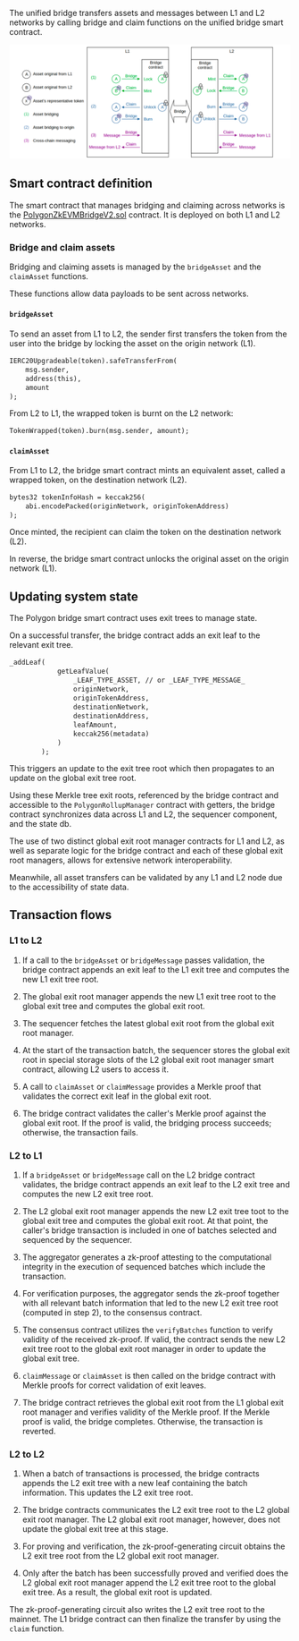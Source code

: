The unified bridge transfers assets and messages between L1 and L2 networks by calling bridge and claim functions on the unified bridge smart contract. 

![Polygon zkEVM bridge schema](../../../../img/zkEVM/01pzb-polygon-zkevm-schema.png)

## Smart contract definition

The smart contract that manages bridging and claiming across networks is the [PolygonZkEVMBridgeV2.sol](https://github.com/0xPolygonHermez/zkevm-contracts/blob/main/contracts/v2/PolygonZkEVMBridgeV2.sol) contract. It is deployed on both L1 and L2 networks.

### Bridge and claim assets

Bridging and claiming assets is managed by the `bridgeAsset` and the `claimAsset` functions.

These functions allow data payloads to be sent across networks.

#### `bridgeAsset`

To send an asset from L1 to L2, the sender first transfers the token from the user into the bridge by locking the asset on the origin network (L1). 

```solidity
IERC20Upgradeable(token).safeTransferFrom(
    msg.sender,
    address(this),
    amount
);
```

From L2 to L1, the wrapped token is burnt on the L2 network:

```solidity
TokenWrapped(token).burn(msg.sender, amount);
``` 

#### `claimAsset`

From L1 to L2, the bridge smart contract mints an equivalent asset, called a wrapped token, on the destination network (L2). 

```solidity
bytes32 tokenInfoHash = keccak256(
    abi.encodePacked(originNetwork, originTokenAddress)
);
```

Once minted, the recipient can claim the token on the destination network (L2).

In reverse, the bridge smart contract unlocks the original asset on the origin network (L1).

## Updating system state

The Polygon bridge smart contract uses exit trees to manage state.

On a successful transfer, the bridge contract adds an exit leaf to the relevant exit tree. 

```solidity
_addLeaf(
            getLeafValue(
                _LEAF_TYPE_ASSET, // or _LEAF_TYPE_MESSAGE_
                originNetwork,
                originTokenAddress,
                destinationNetwork,
                destinationAddress,
                leafAmount,
                keccak256(metadata)
            )
        );
```

This triggers an update to the exit tree root which then propagates to an update on the global exit tree root.

Using these Merkle tree exit roots, referenced by the bridge contract and accessible to the `PolygonRollupManager` contract with getters, the bridge contract synchronizes data across L1 and L2, the sequencer component, and the state db.

The use of two distinct global exit root manager contracts for L1 and L2, as well as separate logic for the bridge contract and each of these global exit root managers, allows for extensive network interoperability.

Meanwhile, all asset transfers can be validated by any L1 and L2 node due to the accessibility of state data.

## Transaction flows

### L1 to L2

1. If a call to the `bridgeAsset` or `bridgeMessage` passes validation, the bridge contract appends an exit leaf to the L1 exit tree and computes the new L1 exit tree root.

2. The global exit root manager appends the new L1 exit tree root to the global exit tree and computes the global exit root.

3. The sequencer fetches the latest global exit root from the global exit root manager.

4. At the start of the transaction batch, the sequencer stores the global exit root in special storage slots of the L2 global exit root manager smart contract, allowing L2 users to access it.

5. A call to `claimAsset` or `claimMessage` provides a Merkle proof that validates the correct exit leaf in the global exit root.

6. The bridge contract validates the caller's Merkle proof against the global exit root. If the proof is valid, the bridging process succeeds; otherwise, the transaction fails.

### L2 to L1

1. If a `bridgeAsset` or `bridgeMessage` call on the L2 bridge contract validates, the bridge contract appends an exit leaf to the L2 exit tree and computes the new L2 exit tree root.

2. The L2 global exit root manager appends the new L2 exit tree toot to the global exit tree and computes the global exit root. At that point, the caller's bridge transaction is included in one of batches selected and sequenced by the sequencer.

3. The aggregator generates a zk-proof attesting to the computational integrity in the execution of sequenced batches which include the transaction.

4. For verification purposes, the aggregator sends the zk-proof together with all relevant batch information that led to the new L2 exit tree root (computed in step 2), to the consensus contract.

5. The consensus contract utilizes the `verifyBatches` function to verify validity of the received zk-proof. If valid, the contract sends the new L2 exit tree root to the global exit root manager in order to update the global exit tree.

6. `claimMessage` or `claimAsset` is then called on the bridge contract with Merkle proofs for correct validation of exit leaves.

7. The bridge contract retrieves the global exit root from the L1 global exit root manager and verifies validity of the Merkle proof. If the Merkle proof is valid, the bridge completes. Otherwise, the transaction is reverted.

### L2 to L2

1. When a batch of transactions is processed, the bridge contracts appends the L2 exit tree with a new leaf containing the batch information. This updates the L2 exit tree root.

2. The bridge contracts communicates the L2 exit tree root to the L2 global exit root manager. The L2 global exit root manager, however, does not update the global exit tree at this stage.

3. For proving and verification, the zk-proof-generating circuit obtains the L2 exit tree root from the L2 global exit root manager.

4. Only after the batch has been successfully proved and verified does the L2 global exit root manager append the L2 exit tree root to the global exit tree. As a result, the global exit root is updated.

The zk-proof-generating circuit also writes the L2 exit tree root to the mainnet. The L1 bridge contract can then finalize the transfer by using the `claim` function.